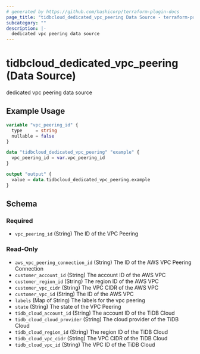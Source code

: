 ```yaml
---
# generated by https://github.com/hashicorp/terraform-plugin-docs
page_title: "tidbcloud_dedicated_vpc_peering Data Source - terraform-provider-tidbcloud"
subcategory: ""
description: |-
  dedicated vpc peering data source
---
```


# tidbcloud_dedicated_vpc_peering (Data Source)

dedicated vpc peering data source

## Example Usage

```terraform
variable "vpc_peering_id" {
  type     = string
  nullable = false
}

data "tidbcloud_dedicated_vpc_peering" "example" {
  vpc_peering_id = var.vpc_peering_id
}

output "output" {
  value = data.tidbcloud_dedicated_vpc_peering.example
}
```

<!-- schema generated by tfplugindocs -->
## Schema

### Required

- `vpc_peering_id` (String) The ID of the VPC Peering

### Read-Only

- `aws_vpc_peering_connection_id` (String) The ID of the AWS VPC Peering Connection
- `customer_account_id` (String) The account ID of the AWS VPC
- `customer_region_id` (String) The region ID of the AWS VPC
- `customer_vpc_cidr` (String) The VPC CIDR of the AWS VPC
- `customer_vpc_id` (String) The ID of the AWS VPC
- `labels` (Map of String) The labels for the vpc peering
- `state` (String) The state of the VPC Peering
- `tidb_cloud_account_id` (String) The account ID of the TiDB Cloud
- `tidb_cloud_cloud_provider` (String) The cloud provider of the TiDB Cloud
- `tidb_cloud_region_id` (String) The region ID of the TiDB Cloud
- `tidb_cloud_vpc_cidr` (String) The VPC CIDR of the TiDB Cloud
- `tidb_cloud_vpc_id` (String) The VPC ID of the TiDB Cloud
